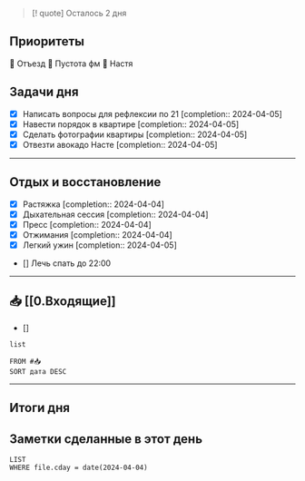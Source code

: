 > [! quote] Осталось 2 дня
> 

## Приоритеты
🔴 Отъезд
🔴 Пустота фм
🔴 Настя

## Задачи дня
- [x] Написать вопросы для рефлексии по 21  [completion:: 2024-04-05]
- [x] Навести порядок в квартире  [completion:: 2024-04-05]
- [x] Сделать фотографии квартиры  [completion:: 2024-04-05]
- [x] Отвезти авокадо Насте  [completion:: 2024-04-05]

---
## Отдых и восстановление
- [x] Растяжка  [completion:: 2024-04-04]
- [x] Дыхательная сессия  [completion:: 2024-04-04]
- [x] Пресс  [completion:: 2024-04-04]
- [x] Отжимания  [completion:: 2024-04-04]
- [x] Легкий ужин  [completion:: 2024-04-05]
- [] Лечь спать до 22:00


---
## 📥 [[0.Входящие]]
- [] 



```dataview
list
	
FROM #📥
SORT дата DESC
```


---
## Итоги дня





## Заметки сделанные в этот день
```dataview
LIST
WHERE file.cday = date(2024-04-04)
```

